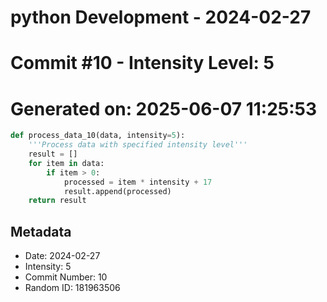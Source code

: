 ﻿# python Development - 2024-02-27
# Commit #10 - Intensity Level: 5
# Generated on: 2025-06-07 11:25:53
```python
def process_data_10(data, intensity=5):
    '''Process data with specified intensity level'''
    result = []
    for item in data:
        if item > 0:
            processed = item * intensity + 17
            result.append(processed)
    return result
```
## Metadata
- Date: 2024-02-27
- Intensity: 5
- Commit Number: 10
- Random ID: 181963506
